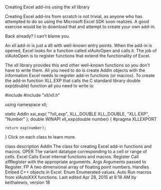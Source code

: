 Creating Excel add-ins using the xll library

Creating Excel add-ins from scratch is not trivial, as anyone who has attempted to do so using the Microsoft Excel SDK soon realizes. A good exercise would be to download that and attempt to create your own add-in.

Back already? I can't blame you.

An xll add-in is just a dll with well-known entry points. When the add-in is opened, Excel looks for a function called xlAutoOpen and calls it. The job of xlAutoOpen is to register functions that extend the functionality of Excel.

The xll library provides this and other well-known functions so you don't have to write them. All you need to do is create AddIn objects with the information Excel needs to register add-in functions (or macros). To create the add-in function XLL.EXP that calls the C standard library double exp(double) function all you need to write is:

#include <cmath>
#include "xll/xll.h"

using namespace xll;

static AddIn xai_exp(
	"?xll_exp", XLL_DOUBLE XLL_DOUBLE,
	"XLL.EXP", "Number"
);
double WINAPI xll_exp(double number)
{
#pragma XLLEXPORT

	return exp(number);
}
Click on each class to learn more.

class	description
AddIn	The class for creating Excel add-in functions and macros.
OPER	The variant datatype corresponding to a cell or range of cells.
Excel	Calls Excel internal functions and macros.
Register	Call xlfRegister with the appropriate arguments.
Args	Arguments passed to Register.
FP	A two dimensional array of floating point numbers.
Handles	Embed C++ objects in Excel.
Enum	Enumerated values.
Auto	Run macros from xlAutoXXX functions.
Last edited Apr 28, 2015 at 8:18 AM by keithalewis, version 18